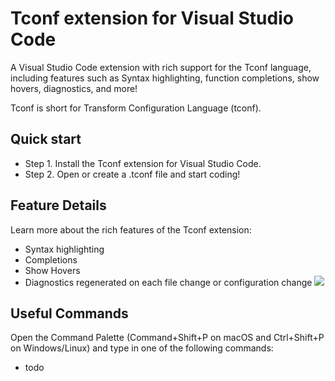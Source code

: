 # Tconf extension for Visual Studio Code

A Visual Studio Code extension with rich support for the Tconf language, including features such as Syntax highlighting, function completions, show hovers, diagnostics, and more!

Tconf is short for Transform Configuration Language (tconf). 

## Quick start
- Step 1. Install the Tconf extension for Visual Studio Code.
- Step 2. Open or create a .tconf file and start coding!

## Feature Details
Learn more about the rich features of the Tconf extension:
- Syntax highlighting
- Completions
- Show Hovers
- Diagnostics regenerated on each file change or configuration change
![](https://github.com/kindle/tconf/diagnostics.gif)

## Useful Commands
Open the Command Palette (Command+Shift+P on macOS and Ctrl+Shift+P on Windows/Linux) and type in one of the following commands:
- todo